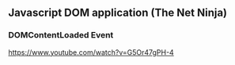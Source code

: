 ## Javascript DOM application (The Net Ninja)

### DOMContentLoaded Event
https://www.youtube.com/watch?v=G5Or47gPH-4
